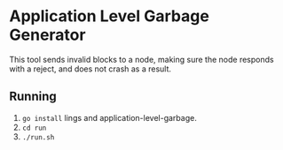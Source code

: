 # Application Level Garbage Generator
This tool sends invalid blocks to a node, making sure the node responds with a reject, and does not crash as a result.

## Running
 1. `go install` lings and application-level-garbage.
 2. `cd run`
 3. `./run.sh`


